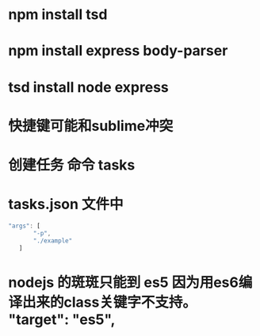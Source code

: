 # npm install tsd
# npm install express body-parser
# tsd install node express
# 快捷键可能和sublime冲突
# 创建任务 命令 tasks 
# tasks.json 文件中   
 ```javascript 
 "args": [
        "-p",
        "./example"
    ]
```

# nodejs 的斑斑只能到 es5 因为用es6编译出来的class关键字不支持。    "target": "es5",